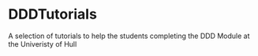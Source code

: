 # DDDTutorials
A selection of tutorials to help the students completing the DDD Module at the Univeristy of Hull
